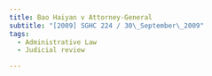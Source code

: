 ```yaml
---
title: Bao Haiyan v Attorney-General
subtitle: "[2009] SGHC 224 / 30\_September\_2009"
tags:
  - Administrative Law
  - Judicial review

---
```


